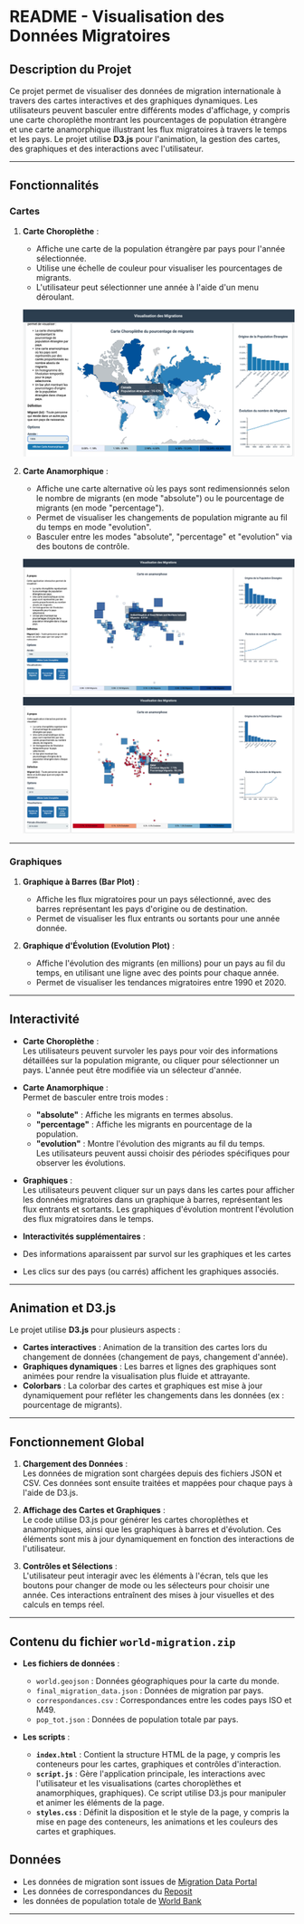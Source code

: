 # README - Visualisation des Données Migratoires

## Description du Projet

Ce projet permet de visualiser des données de migration internationale à travers des cartes interactives et des graphiques dynamiques. Les utilisateurs peuvent basculer entre différents modes d'affichage, y compris une carte choroplèthe montrant les pourcentages de population étrangère et une carte anamorphique illustrant les flux migratoires à travers le temps et les pays. Le projet utilise **D3.js** pour l'animation, la gestion des cartes, des graphiques et des interactions avec l'utilisateur.

---

## Fonctionnalités

### Cartes
1. **Carte Choroplèthe** :
   - Affiche une carte de la population étrangère par pays pour l'année sélectionnée.
   - Utilise une échelle de couleur pour visualiser les pourcentages de migrants.
   - L'utilisateur peut sélectionner une année à l'aide d'un menu déroulant.

   ![Carte Choroplèthe](choropleth.png) 

2. **Carte Anamorphique** :
   - Affiche une carte alternative où les pays sont redimensionnés selon le nombre de migrants (en mode "absolute") ou le pourcentage de migrants (en mode "percentage").
   - Permet de visualiser les changements de population migrante au fil du temps en mode "evolution".
   - Basculer entre les modes "absolute", "percentage" et "evolution" via des boutons de contrôle.

   ![Carte Anamorphique](anamorph1.png) 
   ![Carte Anamorphique 2](anamorph2.png)

---

### Graphiques
1. **Graphique à Barres (Bar Plot)** :
   - Affiche les flux migratoires pour un pays sélectionné, avec des barres représentant les pays d'origine ou de destination.
   - Permet de visualiser les flux entrants ou sortants pour une année donnée.
  


2. **Graphique d'Évolution (Evolution Plot)** :
   - Affiche l'évolution des migrants (en millions) pour un pays au fil du temps, en utilisant une ligne avec des points pour chaque année.
   - Permet de visualiser les tendances migratoires entre 1990 et 2020.

---

## Interactivité

- **Carte Choroplèthe** :  
  Les utilisateurs peuvent survoler les pays pour voir des informations détaillées sur la population migrante, ou cliquer pour sélectionner un pays. L'année peut être modifiée via un sélecteur d'année.
  
- **Carte Anamorphique** :  
  Permet de basculer entre trois modes :  
  - **"absolute"** : Affiche les migrants en termes absolus.  
  - **"percentage"** : Affiche les migrants en pourcentage de la population.  
  - **"evolution"** : Montre l'évolution des migrants au fil du temps.  
  Les utilisateurs peuvent aussi choisir des périodes spécifiques pour observer les évolutions.

- **Graphiques** :  
  Les utilisateurs peuvent cliquer sur un pays dans les cartes pour afficher les données migratoires dans un graphique à barres, représentant les flux entrants et sortants. Les graphiques d'évolution montrent l'évolution des flux migratoires dans le temps.

-  **Interactivités supplémentaires** : 
  - Des informations aparaissent par survol sur les graphiques et les cartes
  - Les clics sur des pays (ou carrés) affichent les graphiques associés.

---

## Animation et D3.js

Le projet utilise **D3.js** pour plusieurs aspects :
- **Cartes interactives** : Animation de la transition des cartes lors du changement de données (changement de pays, changement d'année).
- **Graphiques dynamiques** : Les barres et lignes des graphiques sont animées pour rendre la visualisation plus fluide et attrayante.
- **Colorbars** : La colorbar des cartes et graphiques est mise à jour dynamiquement pour refléter les changements dans les données (ex : pourcentage de migrants).

---

## Fonctionnement Global

1. **Chargement des Données** :  
   Les données de migration sont chargées depuis des fichiers JSON et CSV. Ces données sont ensuite traitées et mappées pour chaque pays à l'aide de D3.js.

2. **Affichage des Cartes et Graphiques** :  
   Le code utilise D3.js pour générer les cartes choroplèthes et anamorphiques, ainsi que les graphiques à barres et d'évolution. Ces éléments sont mis à jour dynamiquement en fonction des interactions de l'utilisateur.

3. **Contrôles et Sélections** :  
   L'utilisateur peut interagir avec les éléments à l'écran, tels que les boutons pour changer de mode ou les sélecteurs pour choisir une année. Ces interactions entraînent des mises à jour visuelles et des calculs en temps réel.

---

## Contenu du fichier `world-migration.zip`

- **Les fichiers de données** :  
  - `world.geojson` : Données géographiques pour la carte du monde.
  - `final_migration_data.json` : Données de migration par pays.
  - `correspondances.csv` : Correspondances entre les codes pays ISO et M49.
  - `pop_tot.json` : Données de population totale par pays.

- **Les scripts** :
  - **`index.html`** : Contient la structure HTML de la page, y compris les conteneurs pour les cartes, graphiques et contrôles d'interaction.
  - **`script.js`** : Gère l'application principale, les interactions avec l'utilisateur et les visualisations (cartes choroplèthes et anamorphiques, graphiques). Ce script utilise D3.js pour manipuler et animer les éléments de la page.
  - **`styles.css`** : Définit la disposition et le style de la page, y compris la mise en page des conteneurs, les animations et les couleurs des cartes et graphiques.

## Données

  - Les données de migration sont issues de [Migration Data Portal](https://www.migrationdataportal.org/)
  - Les données de correspondances du [Reposit](https://github.com/lukes/ISO-3166-Countries-with-Regional-Codes/blob/master/all/all.csv/)
  - les données de population totale de [World Bank](https://data.worldbank.org/indicator/SP.POP.TOTL/)

---



